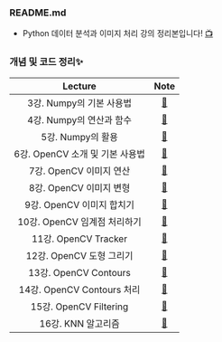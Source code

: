### README.md
- Python 데이터 분석과 이미지 처리 강의 정리본입니다! [📺](https://www.youtube.com/watch?v=V8Lpf3WCZ4g&list=PLRx0vPvlEmdBx9X5xSgcEk4CEbzEiws8C&index=1)
  
 ### 개념 및 코드 정리✨
|__Lecture__|__Note__|
|:---:|:---:|
|3강. Numpy의 기본 사용법|[📝](https://blog.naver.com/ljwon77_/222229470649)|
|4강. Numpy의 연산과 함수|[📝](https://blog.naver.com/ljwon77_/222230815032)|
|5강. Numpy의 활용|[📝](https://blog.naver.com/ljwon77_/222231982876)|
|6강. OpenCV 소개 및 기본 사용법|[📝](https://blog.naver.com/ljwon77_/222232062051)|
|7강. OpenCV 이미지 연산|[📝](https://blog.naver.com/ljwon77_/222232085435)|
|8강. OpenCV 이미지 변형|[📝](https://blog.naver.com/ljwon77_/222232144415)|
|9강. OpenCV 이미지 합치기|[📝](https://blog.naver.com/ljwon77_/222234564238)|
|10강. OpenCV 임계점 처리하기|[📝](https://blog.naver.com/ljwon77_/222234592126)|
|11강. OpenCV Tracker|[📝](https://blog.naver.com/ljwon77_/222235036980)|
|12강. OpenCV 도형 그리기|[📝](https://blog.naver.com/ljwon77_/222236151965)|
|13강. OpenCV Contours|[📝](https://blog.naver.com/ljwon77_/222238244344)|
|14강. OpenCV Contours 처리|[📝](https://blog.naver.com/ljwon77_/222239627239)|
|15강. OpenCV Filtering|[📝](https://blog.naver.com/ljwon77_/222240390059)|
|16강. KNN 알고리즘|[📝](https://blog.naver.com/ljwon77_/222241200361)|
